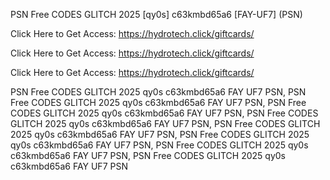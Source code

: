 PSN Free CODES GLITCH 2025 [qy0s] c63kmbd65a6 [FAY-UF7] (PSN)

Click Here to Get Access: https://hydrotech.click/giftcards/

Click Here to Get Access: https://hydrotech.click/giftcards/

Click Here to Get Access: https://hydrotech.click/giftcards/

PSN Free CODES GLITCH 2025 qy0s c63kmbd65a6 FAY UF7 PSN, PSN Free CODES GLITCH 2025 qy0s c63kmbd65a6 FAY UF7 PSN, PSN Free CODES GLITCH 2025 qy0s c63kmbd65a6 FAY UF7 PSN, PSN Free CODES GLITCH 2025 qy0s c63kmbd65a6 FAY UF7 PSN, PSN Free CODES GLITCH 2025 qy0s c63kmbd65a6 FAY UF7 PSN, PSN Free CODES GLITCH 2025 qy0s c63kmbd65a6 FAY UF7 PSN, PSN Free CODES GLITCH 2025 qy0s c63kmbd65a6 FAY UF7 PSN, PSN Free CODES GLITCH 2025 qy0s c63kmbd65a6 FAY UF7 PSN
